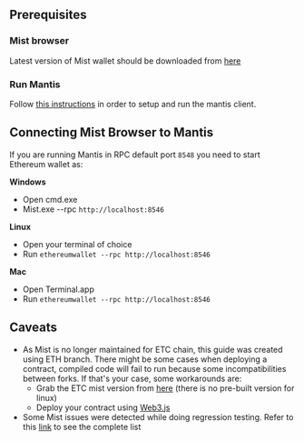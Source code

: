 ## Prerequisites

### Mist browser

Latest version of Mist wallet should be downloaded from [here](https://github.com/ethereum/mist/releases)

### Run Mantis

Follow [this instructions](index) in order to setup and run the mantis client. 

## Connecting Mist Browser to Mantis

If you are running Mantis in RPC default port `8548` you need to start Ethereum wallet as:

**Windows**
- Open cmd.exe
- Mist.exe --rpc `http://localhost:8546`

**Linux**
- Open your terminal of choice
- Run `ethereumwallet --rpc http://localhost:8546`

**Mac**
- Open Terminal.app
- Run `ethereumwallet --rpc http://localhost:8546`

## Caveats
- As Mist is no longer maintained for ETC chain, this guide was created using ETH branch. There might be some cases when deploying a contract, compiled code will fail to run because some incompatibilities between forks. If that's your case, some workarounds are:
  - Grab the ETC mist version from [here](https://github.com/ethereumproject/mist/releases) (there is no pre-built version for linux)
  - Deploy your contract using [Web3.js](https://github.com/ethereum/wiki/wiki/JavaScript-API#web3ethcontract)
- Some Mist issues were detected while doing regression testing. Refer to this [link](Mist-Integration-Testing-Report) to see the complete list
